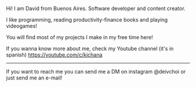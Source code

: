 Hi! I am David from Buenos Aires. Software developer and content creator.

I like programming, reading productivity-finance books and playing videogames!

You will find most of my projects I make in my free time here!

If you wanna know more about me, check my Youtube channel (it's in spanish) 
https://youtube.com/c/kichana

<hr>

If you want to reach me you can send me a DM on instagram @deivchoi or just send me an e-mail!

